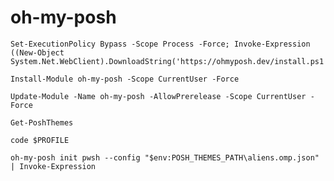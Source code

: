 # oh-my-posh
```console
Set-ExecutionPolicy Bypass -Scope Process -Force; Invoke-Expression ((New-Object System.Net.WebClient).DownloadString('https://ohmyposh.dev/install.ps1'))
```

```console
Install-Module oh-my-posh -Scope CurrentUser -Force
```
```console
Update-Module -Name oh-my-posh -AllowPrerelease -Scope CurrentUser -Force
```
```console
Get-PoshThemes
```
```console
code $PROFILE

oh-my-posh init pwsh --config "$env:POSH_THEMES_PATH\aliens.omp.json" | Invoke-Expression
```
